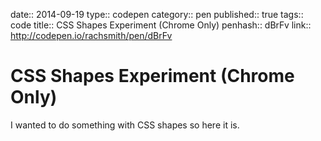 date:: 2014-09-19
type:: codepen
category:: pen
published:: true
tags:: code
title:: CSS Shapes Experiment (Chrome Only)
penhash:: dBrFv
link:: http://codepen.io/rachsmith/pen/dBrFv

# CSS Shapes Experiment (Chrome Only)

I wanted to do something with CSS shapes so here it is.
